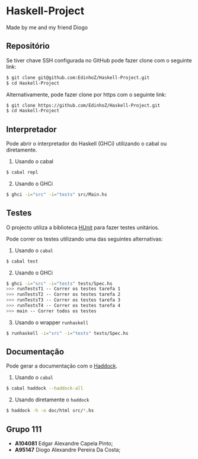 # Haskell-Project

Made by me and my friend Diogo


## Repositório

Se tiver chave SSH configurada no GitHub pode fazer clone com o seguinte link:

```bash
$ git clone git@github.com:EdinhoZ/Haskell-Project.git
$ cd Haskell-Project
```

Alternativamente, pode fazer clone por https com o seguinte link:

```bash
$ git clone https://github.com/EdinhoZ/Haskell-Project.git
$ cd Haskell-Project
```

## Interpretador

Pode abrir o interpretador do Haskell (GHCi) utilizando o cabal ou diretamente.

1. Usando o cabal

```bash
$ cabal repl
```

2. Usando o GHCi

```bash
$ ghci -i="src" -i="tests" src/Main.hs
```

## Testes

O projecto utiliza a biblioteca [HUnit](https://hackage.haskell.org/package/HUnit) para fazer testes unitários.

Pode correr os testes utilizando uma das seguintes alternativas:

1. Usando o `cabal`

```bash
$ cabal test
```

2. Usando o GHCi

```bash
$ ghci -i="src" -i="tests" tests/Spec.hs
>>> runTestsT1 -- Correr os testes tarefa 1
>>> runTestsT2 -- Correr os testes tarefa 2
>>> runTestsT3 -- Correr os testes tarefa 3
>>> runTestsT4 -- Correr os testes tarefa 4
>>> main -- Correr todos os testes
```

3. Usando o wrapper `runhaskell`

```bash
$ runhaskell -i="src" -i="tests" tests/Spec.hs
```

## Documentação

Pode gerar a documentação com o [Haddock](https://haskell-haddock.readthedocs.io/).

1. Usando o `cabal`

```bash
$ cabal haddock --haddock-all
```

2. Usando diretamente o `haddock`

```bash
$ haddock -h -o doc/html src/*.hs
```

## Grupo 111

- **A104081** Edgar Alexandre Capela Pinto;
- **A95147** Diogo Alexandre Pereira Da Costa;

